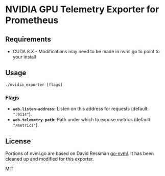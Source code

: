 # NVIDIA GPU Telemetry Exporter for Prometheus

## Requirements

* CUDA 8.X - Modifications may need to be made in nvml.go to point to your install

## Usage

    ./nvidia_exporter [flags]

### Flags

* __`web.listen-address`:__ Listen on this address for requests (default: `":9114"`).
* __`web.telemetry-path`:__ Path under which to expose metrics (default: `"/metrics"`).

## License

Portions of nvml.go are based on David Ressman [go-nvml](https://github.com/davidr/go-nvml). It has been cleaned up and modified for this exporter.

MIT